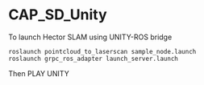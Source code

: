 # CAP_SD_Unity


To launch Hector SLAM using UNITY-ROS bridge

    roslaunch pointcloud_to_laserscan sample_node.launch
    roslaunch grpc_ros_adapter launch_server.launch

Then PLAY UNITY
